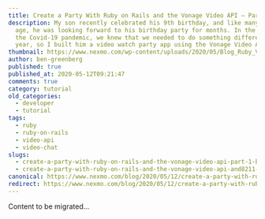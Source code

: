 ```yaml
---
title: Create a Party With Ruby on Rails and the Vonage Video API – Part 1
description: My son recently celebrated his 9th birthday, and like many kids his
  age, he was looking forward to his birthday party for months. In the midst of
  the Covid-19 pandemic, we knew that we needed to do something different this
  year, so I built him a video watch party app using the Vonage Video API! […]
thumbnail: https://www.nexmo.com/wp-content/uploads/2020/05/Blog_Ruby_Video-API-Part1_1200x600.png
author: ben-greenberg
published: true
published_at: 2020-05-12T09:21:47
comments: true
category: tutorial
old_categories:
  - developer
  - tutorial
tags:
  - ruby
  - ruby-on-rails
  - video-api
  - video-chat
slugs:
  - create-a-party-with-ruby-on-rails-and-the-vonage-video-api-part-1-building-the-backend-dr
  - create-a-party-with-ruby-on-rails-and-the-vonage-video-api-and8211-part-1
canonical: https://www.nexmo.com/blog/2020/05/12/create-a-party-with-ruby-on-rails-and-the-vonage-video-api-part-1-building-the-backend-dr
redirect: https://www.nexmo.com/blog/2020/05/12/create-a-party-with-ruby-on-rails-and-the-vonage-video-api-part-1-building-the-backend-dr
---
```

Content to be migrated...